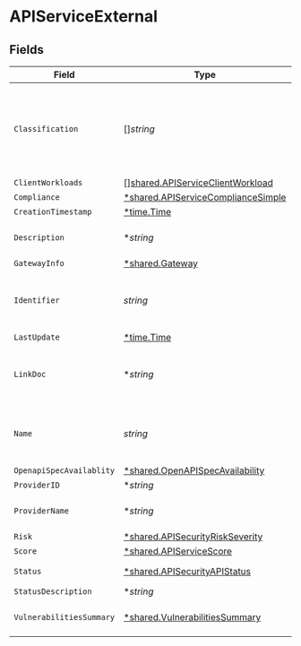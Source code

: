 # APIServiceExternal


## Fields

| Field                                                                                          | Type                                                                                           | Required                                                                                       | Description                                                                                    |
| ---------------------------------------------------------------------------------------------- | ---------------------------------------------------------------------------------------------- | ---------------------------------------------------------------------------------------------- | ---------------------------------------------------------------------------------------------- |
| `Classification`                                                                               | []*string*                                                                                     | :heavy_minus_sign:                                                                             | API classification label as determined by Crankshaft, e.g. ['meetings', 'messaging']           |
| `ClientWorkloads`                                                                              | [][shared.APIServiceClientWorkload](../../../pkg/models/shared/apiserviceclientworkload.md)    | :heavy_minus_sign:                                                                             | N/A                                                                                            |
| `Compliance`                                                                                   | [*shared.APIServiceComplianceSimple](../../../pkg/models/shared/apiservicecompliancesimple.md) | :heavy_minus_sign:                                                                             | N/A                                                                                            |
| `CreationTimestamp`                                                                            | [*time.Time](https://pkg.go.dev/time#Time)                                                     | :heavy_minus_sign:                                                                             | N/A                                                                                            |
| `Description`                                                                                  | **string*                                                                                      | :heavy_minus_sign:                                                                             | Textual description of the Service                                                             |
| `GatewayInfo`                                                                                  | [*shared.Gateway](../../../pkg/models/shared/gateway.md)                                       | :heavy_minus_sign:                                                                             | N/A                                                                                            |
| `Identifier`                                                                                   | *string*                                                                                       | :heavy_check_mark:                                                                             | Unique identifier of the subject API as assigned by Crankshaft                                 |
| `LastUpdate`                                                                                   | [*time.Time](https://pkg.go.dev/time#Time)                                                     | :heavy_minus_sign:                                                                             | N/A                                                                                            |
| `LinkDoc`                                                                                      | **string*                                                                                      | :heavy_minus_sign:                                                                             | Location of the documentation. This can be an URL for example                                  |
| `Name`                                                                                         | *string*                                                                                       | :heavy_check_mark:                                                                             | API name (for external) or destination workload (for internal)                                 |
| `OpenapiSpecAvailablity`                                                                       | [*shared.OpenAPISpecAvailability](../../../pkg/models/shared/openapispecavailability.md)       | :heavy_minus_sign:                                                                             | N/A                                                                                            |
| `ProviderID`                                                                                   | **string*                                                                                      | :heavy_minus_sign:                                                                             | API provider id                                                                                |
| `ProviderName`                                                                                 | **string*                                                                                      | :heavy_minus_sign:                                                                             | Provider name if provider_id is set.                                                           |
| `Risk`                                                                                         | [*shared.APISecurityRiskSeverity](../../../pkg/models/shared/apisecurityriskseverity.md)       | :heavy_minus_sign:                                                                             | An `enum`eration.                                                                              |
| `Score`                                                                                        | [*shared.APIServiceScore](../../../pkg/models/shared/apiservicescore.md)                       | :heavy_minus_sign:                                                                             | N/A                                                                                            |
| `Status`                                                                                       | [*shared.APISecurityAPIStatus](../../../pkg/models/shared/apisecurityapistatus.md)             | :heavy_minus_sign:                                                                             | Api status enumeration.                                                                        |
| `StatusDescription`                                                                            | **string*                                                                                      | :heavy_minus_sign:                                                                             | N/A                                                                                            |
| `VulnerabilitiesSummary`                                                                       | [*shared.VulnerabilitiesSummary](../../../pkg/models/shared/vulnerabilitiessummary.md)         | :heavy_minus_sign:                                                                             | Vulnerabilities summary by severity                                                            |